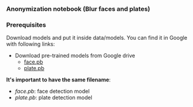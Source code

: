 ### Anonymization notebook (Blur faces and plates)

### Prerequisites
Download models and put it inside data/models.
You can find it in Google with following links:
- Download pre-trained models from Google drive
    - [face.pb](https://docs.google.com/uc?export=download&id=1CwChAYxJo3mON6rcvXsl82FMSKj82vxF)
    - [plate.pb](https://docs.google.com/uc?export=download&id=1Fls9FYlQdRlLAtw-GVS_ie1oQUYmci9g)

**It's important to have the same filename**:
- *face.pb*: face detection model
- *plate.pb*: plate detection model
